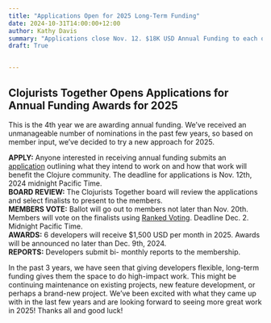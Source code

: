 ```yaml
---
title: "Applications Open for 2025 Long-Term Funding"
date: 2024-10-31T14:00:00+12:00
author: Kathy Davis
summary: "Applications close Nov. 12. $18K USD Annual Funding to each of 6 Developers."
draft: True


---
```

## Clojurists Together Opens Applications for Annual Funding Awards for 2025  

This is the 4th year we are awarding annual funding. We’ve received an unmanageable number of nominations in the past few years, so based on member input, we’ve decided to try a new approach for 2025.  

**APPLY:** Anyone interested in receiving annual funding submits an [application](https://forms.gle/MaDL8ZiG7N7XyqVf8) outlining  what they intend to work on and how that work will benefit the Clojure community.  The deadline for applications is Nov. 12th, 2024 midnight Pacific Time.  
**BOARD REVIEW:** The Clojurists Together board will review the applications and select finalists to present to the members.  
**MEMBERS VOTE:** Ballot will go out to members not later than Nov. 20th.  Members will vote on the finalists using [Ranked Voting](https://www.rankedvote.co/guides/understanding-ranked-choice-voting/how-does-ranked-choice-voting-work). Deadline Dec. 2. Midnight Pacific Time.  
**AWARDS:** 6 developers will receive $1,500 USD per month in 2025. Awards will be announced no later than Dec. 9th, 2024.   
**REPORTS:** Developers submit bi- monthly reports to the membership.  


In the past 3 years, we have seen that giving developers flexible, long-term funding gives them the space to do high-impact work. This might be continuing maintenance on existing projects, new feature development, or perhaps a brand-new project. We’ve been excited with what they came up with in the last few years and are looking forward to seeing more great work in 2025! Thanks all and good luck!  

